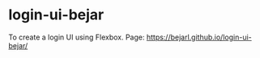 # login-ui-bejar
To create a login UI using Flexbox.
Page: https://bejarl.github.io/login-ui-bejar/
